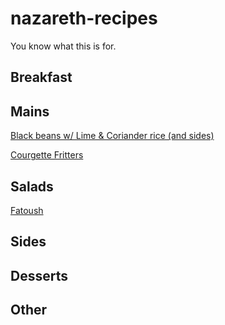 # nazareth-recipes
You know what this is for.

## Breakfast

## Mains

[Black beans w/ Lime & Coriander rice (and sides)](./recipes/main/black-beans.md)

[Courgette Fritters](./recipes/main/courgette_arabic_cheese_fritters.md)


## Salads
[Fatoush](Fatoush.md)

## Sides

## Desserts

## Other

